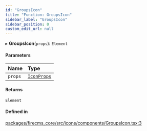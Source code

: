 ```yaml
---
id: "GroupsIcon"
title: "Function: GroupsIcon"
sidebar_label: "GroupsIcon"
sidebar_position: 0
custom_edit_url: null
---
```


▸ **GroupsIcon**(`props`): `Element`

#### Parameters

| Name | Type |
| :------ | :------ |
| `props` | [`IconProps`](../types/IconProps.md) |

#### Returns

`Element`

#### Defined in

[packages/firecms_core/src/icons/components/GroupsIcon.tsx:3](https://github.com/FireCMSco/firecms/blob/d45f3739/packages/firecms_core/src/icons/components/GroupsIcon.tsx#L3)
